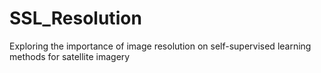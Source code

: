 # SSL_Resolution
Exploring the importance of image resolution on self-supervised learning methods for satellite imagery
